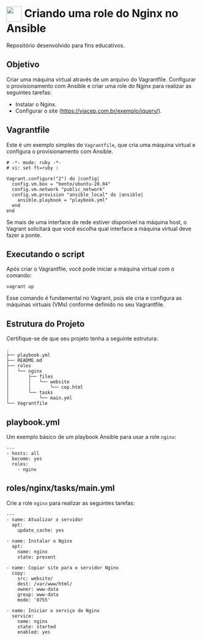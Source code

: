 <h1>
    <a href="https://www.dio.me/">
     <img align="center" width="40px" src="https://www.ansible.com/images/project-logos/ansible-core.svg"></a>
    <span> Criando uma role do Nginx no Ansible</span>
</h1>

Repositório desenvolvido para fins educativos.

## Objetivo

Criar uma máquina virtual através de um arquivo do Vagrantfile. Configurar o provisionamento com Ansible e criar uma role do Nginx para realizar as seguintes tarefas:

- Instalar o Nginx.
- Configurar o site (https://viacep.com.br/exemplo/jquery/).

## Vagrantfile

Este é um exemplo simples de `Vagrantfile`, que cria uma máquina virtual e configura o provisionamento com Ansible.

```
# -*- mode: ruby -*-
# vi: set ft=ruby :

Vagrant.configure("2") do |config|
  config.vm.box = "bento/ubuntu-20.04"
  config.vm.network "public_network"
  config.vm.provision "ansible_local" do |ansible|
    ansible.playbook = "playbook.yml"
  end
end
```

Se mais de uma interface de rede estiver disponível na máquina host, o Vagrant solicitará que você escolha qual interface a máquina virtual deve fazer a ponte.

## Executando o script

Após criar o Vagrantfile, você pode iniciar a máquina virtual com o comando:

```
vagrant up
```

Esse comando é fundamental no Vagrant, pois ele cria e configura as máquinas virtuais (VMs) conforme definido no seu Vagrantfile.

## Estrutura do Projeto

Certifique-se de que seu projeto tenha a seguinte estrutura:

```
.
├── playbook.yml
├── README.md
├── roles
│   └── nginx
│       ├── files
│       │   └── website
│       │       └── cep.html
│       └── tasks
│           └── main.yml
└── Vagrantfile
```

## playbook.yml

Um exemplo básico de um playbook Ansible para usar a role `nginx`:

```
---
- hosts: all
  become: yes
  roles:
    - nginx
```

## roles/nginx/tasks/main.yml

Crie a role `nginx` para realizar as seguintes tarefas:

```
---
- name: Atualizar o servidor
  apt:
    update_cache: yes

- name: Instalar o Nginx
  apt:
    name: nginx
    state: present

- name: Copiar site para o servidor Nginx
  copy:
    src: website/
    dest: /var/www/html/
    owner: www-data
    group: www-data
    mode: '0755'

- name: Iniciar o serviço do Nginx
  service:
    name: nginx
    state: started
    enabled: yes
```
